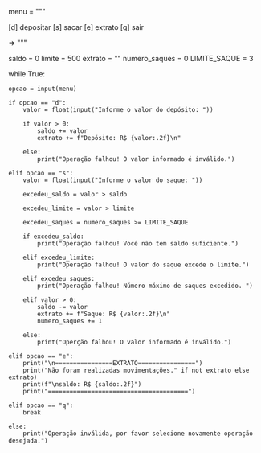 menu = """

[d] depositar
[s] sacar
[e] extrato
[q] sair

=> """

saldo = 0
limite = 500
extrato = ""
numero_saques = 0
LIMITE_SAQUE = 3    

while True:

    opcao = input(menu)

    if opcao == "d":
        valor = float(input("Informe o valor do depósito: "))

        if valor > 0:
            saldo += valor
            extrato += f"Depósito: R$ {valor:.2f}\n"

        else:
            print("Operação falhou! O valor informado é inválido.")

    elif opcao == "s":
        valor = float(input("Informe o valor do saque: "))

        excedeu_saldo = valor > saldo

        excedeu_limite = valor > limite

        excedeu_saques = numero_saques >= LIMITE_SAQUE

        if excedeu_saldo:
            print("Operação falhou! Você não tem saldo suficiente.")

        elif excedeu_limite:
            print("Operação falhou! O valor do saque excede o limite.")

        elif excedeu_saques:
            print("Operação falhou! Número máximo de saques excedido. ")

        elif valor > 0:
            saldo -= valor
            extrato += f"Saque: R$ {valor:.2f}\n"
            numero_saques += 1

        else:
            print("Operção falhou! O valor informado é inválido.")

    elif opcao == "e":
        print("\n================EXTRATO================")
        print("Não foram realizadas movimentações." if not extrato else extrato)
        print(f"\nsaldo: R$ {saldo:.2f}")
        print("=======================================")

    elif opcao == "q":
        break

    else:
        print("Operação inválida, por favor selecione novamente operação desejada.")
